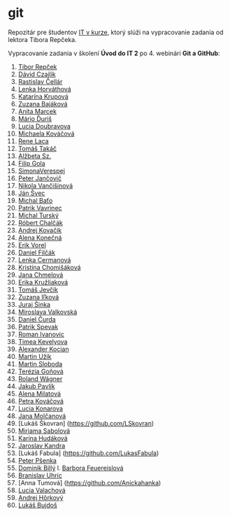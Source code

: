 # git
Repozitár pre študentov [IT v kurze](https://www.itvkurze.sk/), ktorý slúži na vypracovanie zadania od lektora Tibora Repčeka.

Vypracovanie zadania v školení **Úvod do IT 2** po 4. webinári **Git a GitHub**:

1. [Tibor Repček](https://github.com/tiborepcek)
1. [Dávid Czajlik](https://github.com/Cajlo89)
1. [Rastislav Čellár](https://github.com/Marrr2)
1. [Lenka Horváthová](https://github.com/lenkahorv)
1. [Katarína Krupová](https://github.com/22kate)
1. [Zuzana Bajáková](https://github.com/thezuz8)
1. [Anita Marcek](https://github.com/AnitaMarcek)
1. [Mário Ďuriš](https://github.com/MarioDuris)
1. [Lucia Doubravova](https://github.com/LuciaDoub)
1. [Michaela Kováčová](https://github.com/myshellsmith)
1. [Rene Laca](https://github.com/renelaca)
1. [Tomáš Takáč](https://github.com/TomTeki)
1. [Alžbeta Sz.](https://github.com/BettySz)
1. [Filip Gola](https://github.com/filip-gola)
1. [SimonaVerespej](https://github.com/simonaverespej)
1. [Peter Jančovič](https://github.com/peterjancovic)
1. [Nikola Vančišinová](https://github.com/Nikola109)
1. [Ján Švec](https://github.com/JanSvec)
1. [Michal Baťo](https://github.com/MajklBT)
1. [Patrik Vavrinec](https://github.com/Sherminator24)
1. [Michal Turský](https://github.com/MichalTursky)
1. [Róbert Chalčák](https://github.com/RobertChalcak)
1. [Andrej Kovačik](https://github.com/Andrej47)
1. [Alena Konečná](https://github.com/37Al)
1. [Erik Vorel](https://github.com/ErikVorel)
1. [Daniel Filčák](https://github.com/Filky)
1. [Lenka Cermanová](https://github.com/cerlenka)
1. [Kristína Chomišáková](https://github.com/tinachomisakova)
1. [Jana Chmelová](https://github.com/JanaChmela)
1. [Erika Kružliaková](https://github.com/Erin-Kruzliakova)
1. [Tomáš Jevčik](https://github.com/TomasJevcik)
1. [Zuzana Iľková](https://github.com/zuzka97)
1. [Juraj Šinka](https://github.com/JurajSinka)
1. [Miroslava Valkovská](https://github.com/mirka0310)
1. [Daniel Čurda](https://github.com/DanielCurda)
1. [Patrik Spevak](https://github.com/MrSingi)
1. [Roman Ivanovic](https://github.com/RomanIvanovic)
1. [Timea Kevelyova](https://github.com/Kevelka)
1. [Alexander Kocian](https://github.com/Al3xanderKo)
1. [Martin Užík](https://github.com/MartinUzik)
1. [Martin Sloboda](https://github.com/Martin1978)
1. [Terézia Goňová](https://github.com/Atereeeeeeez)
1. [Roland Wágner](https://github.com/Rallinko)
1. [Jakub Pavlík](https://github.com/kubo11)
1. [Alena Milatová](https://github.com/AlenkaH)
1. [Petra Kováčová](https://github.com/PetraKovacova)
1. [Lucia Konarova](https://github.com/LuciaKonarova)
1. [Jana Molčanová](https://github.com/JanaMolcanova)
1. [Lukáš Škovran] (https://github.com/LSkovran)
1. [Miriama Sabolová](https://github.com/miriamsabolova)
1. [Karina Hudáková](https://github.com/Karin14)
1. [Jaroslav Kandra](https://github.com/Jaroslav004/Repository.git)
1. [Lukáš Fabula] (https://github.com/LukasFabula)
1. [Peter Pšenka](https://github.com/PeterPsenka)
1. [Dominik Billý](https://github.com/Nikbi25)
l. [Barbora Feuereislová](https://github.com/BarbiF)
1. [Branislav Uhric](https://github.com/uhricb)
1. [Anna Tumová] (https://github.com/Anickahanka)
1. [Lucia Valachová](https://github.com/LuciaValachova)
1. [Andrej Hôrkový](https://github.com/Andrej183)
1. [Lukáš Bujdoš](https://github.com/bujdoluk)